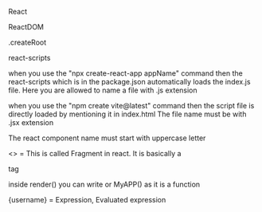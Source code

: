 React

ReactDOM

.createRoot

react-scripts

when you use the "npx create-react-app appName" command then the react-scripts which is in the package.json automatically loads the index.js file.
Here you are allowed to name a file with .js extension

when you use the "npm create vite@latest" command then the script file is directly loaded by mentioning it in index.html
The file name must be with .jsx extension

The react component name must start with uppercase letter
 
<> = This is called Fragment in react. It is basically a <div></div> tag

inside render() you can write <MyApp /> or MyAPP() as it is a function

{username} = Expression, Evaluated expression